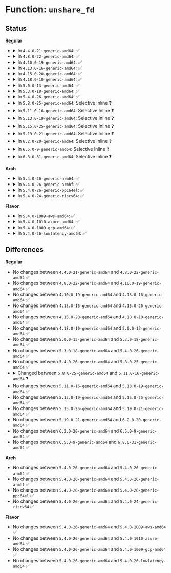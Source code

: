 # Function: <code>unshare_fd</code>

## Status
<b>Regular</b>
<ul>
<li>
<details>
<summary>In <code>4.4.0-21-generic-amd64</code>: ✅</summary>

```c
int unshare_fd(long unsigned int unshare_flags, struct files_struct * * new_fdp)
```

```json
{
  "name": "unshare_fd",
  "collision_type": "Unique Static",
  "inline_type": "No",
  "funcs": [
    {
      "addr": 18446744071579360288,
      "name": "unshare_fd",
      "external": false,
      "loc": "kernel/fork.c:1942",
      "file": "kernel/fork.c",
      "inline": "seen, unknown",
      "caller_inline": [],
      "caller_func": [
        "kernel/fork.c:SyS_unshare",
        "kernel/fork.c:SyS_unshare",
        "kernel/fork.c:unshare_files"
      ]
    }
  ],
  "symbols": [
    {
      "addr": 18446744071579360288,
      "name": "unshare_fd",
      "section": ".text",
      "bind": "STB_LOCAL",
      "size": 129
    }
  ]
}
```
</details>
</li>
<li>
<details>
<summary>In <code>4.8.0-22-generic-amd64</code>: ✅</summary>

```c
int unshare_fd(long unsigned int unshare_flags, struct files_struct * * new_fdp)
```

```json
{
  "name": "unshare_fd",
  "collision_type": "Unique Static",
  "inline_type": "No",
  "funcs": [
    {
      "addr": 18446744071579367440,
      "name": "unshare_fd",
      "external": false,
      "loc": "kernel/fork.c:2005",
      "file": "kernel/fork.c",
      "inline": "seen, unknown",
      "caller_inline": [],
      "caller_func": [
        "kernel/fork.c:unshare_files",
        "kernel/fork.c:SyS_unshare",
        "kernel/fork.c:SyS_unshare"
      ]
    }
  ],
  "symbols": [
    {
      "addr": 18446744071579367440,
      "name": "unshare_fd",
      "section": ".text",
      "bind": "STB_LOCAL",
      "size": 129
    }
  ]
}
```
</details>
</li>
<li>
<details>
<summary>In <code>4.10.0-19-generic-amd64</code>: ✅</summary>

```c
int unshare_fd(long unsigned int unshare_flags, struct files_struct * * new_fdp)
```

```json
{
  "name": "unshare_fd",
  "collision_type": "Unique Static",
  "inline_type": "No",
  "funcs": [
    {
      "addr": 18446744071579385584,
      "name": "unshare_fd",
      "external": false,
      "loc": "kernel/fork.c:2167",
      "file": "kernel/fork.c",
      "inline": "seen, unknown",
      "caller_inline": [],
      "caller_func": [
        "kernel/fork.c:unshare_files",
        "kernel/fork.c:SyS_unshare",
        "kernel/fork.c:SyS_unshare"
      ]
    }
  ],
  "symbols": [
    {
      "addr": 18446744071579385584,
      "name": "unshare_fd",
      "section": ".text",
      "bind": "STB_LOCAL",
      "size": 129
    }
  ]
}
```
</details>
</li>
<li>
<details>
<summary>In <code>4.13.0-16-generic-amd64</code>: ✅</summary>

```c
int unshare_fd(long unsigned int unshare_flags, struct files_struct * * new_fdp)
```

```json
{
  "name": "unshare_fd",
  "collision_type": "Unique Static",
  "inline_type": "No",
  "funcs": [
    {
      "addr": 18446744071579373120,
      "name": "unshare_fd",
      "external": false,
      "loc": "kernel/fork.c:2295",
      "file": "kernel/fork.c",
      "inline": "seen, unknown",
      "caller_inline": [],
      "caller_func": [
        "kernel/fork.c:unshare_files",
        "kernel/fork.c:SyS_unshare",
        "kernel/fork.c:SyS_unshare",
        "kernel/fork.c:SyS_unshare"
      ]
    }
  ],
  "symbols": [
    {
      "addr": 18446744071579373120,
      "name": "unshare_fd",
      "section": ".text",
      "bind": "STB_LOCAL",
      "size": 129
    }
  ]
}
```
</details>
</li>
<li>
<details>
<summary>In <code>4.15.0-20-generic-amd64</code>: ✅</summary>

```c
int unshare_fd(long unsigned int unshare_flags, struct files_struct * * new_fdp)
```

```json
{
  "name": "unshare_fd",
  "collision_type": "Unique Static",
  "inline_type": "No",
  "funcs": [
    {
      "addr": 18446744071579399376,
      "name": "unshare_fd",
      "external": false,
      "loc": "kernel/fork.c:2304",
      "file": "kernel/fork.c",
      "inline": "seen, unknown",
      "caller_inline": [],
      "caller_func": [
        "kernel/fork.c:unshare_files",
        "kernel/fork.c:SyS_unshare",
        "kernel/fork.c:SyS_unshare",
        "kernel/fork.c:SyS_unshare"
      ]
    }
  ],
  "symbols": [
    {
      "addr": 18446744071579399376,
      "name": "unshare_fd",
      "section": ".text",
      "bind": "STB_LOCAL",
      "size": 129
    }
  ]
}
```
</details>
</li>
<li>
<details>
<summary>In <code>4.18.0-10-generic-amd64</code>: ✅</summary>

```c
int unshare_fd(long unsigned int unshare_flags, struct files_struct * * new_fdp)
```

```json
{
  "name": "unshare_fd",
  "collision_type": "Unique Static",
  "inline_type": "No",
  "funcs": [
    {
      "addr": 18446744071579412976,
      "name": "unshare_fd",
      "external": false,
      "loc": "kernel/fork.c:2379",
      "file": "kernel/fork.c",
      "inline": "seen, unknown",
      "caller_inline": [],
      "caller_func": [
        "kernel/fork.c:unshare_files",
        "kernel/fork.c:ksys_unshare",
        "kernel/fork.c:ksys_unshare"
      ]
    }
  ],
  "symbols": [
    {
      "addr": 18446744071579412976,
      "name": "unshare_fd",
      "section": ".text",
      "bind": "STB_LOCAL",
      "size": 129
    }
  ]
}
```
</details>
</li>
<li>
<details>
<summary>In <code>5.0.0-13-generic-amd64</code>: ✅</summary>

```c
int unshare_fd(long unsigned int unshare_flags, struct files_struct * * new_fdp)
```

```json
{
  "name": "unshare_fd",
  "collision_type": "Unique Static",
  "inline_type": "No",
  "funcs": [
    {
      "addr": 18446744071579445648,
      "name": "unshare_fd",
      "external": false,
      "loc": "kernel/fork.c:2487",
      "file": "kernel/fork.c",
      "inline": "seen, unknown",
      "caller_inline": [],
      "caller_func": [
        "kernel/fork.c:unshare_files",
        "kernel/fork.c:ksys_unshare",
        "kernel/fork.c:ksys_unshare"
      ]
    }
  ],
  "symbols": [
    {
      "addr": 18446744071579445648,
      "name": "unshare_fd",
      "section": ".text",
      "bind": "STB_LOCAL",
      "size": 129
    }
  ]
}
```
</details>
</li>
<li>
<details>
<summary>In <code>5.3.0-18-generic-amd64</code>: ✅</summary>

```c
int unshare_fd(long unsigned int unshare_flags, struct files_struct * * new_fdp)
```

```json
{
  "name": "unshare_fd",
  "collision_type": "Unique Static",
  "inline_type": "No",
  "funcs": [
    {
      "addr": 18446744071579461984,
      "name": "unshare_fd",
      "external": false,
      "loc": "kernel/fork.c:2778",
      "file": "kernel/fork.c",
      "inline": "seen, unknown",
      "caller_inline": [],
      "caller_func": [
        "kernel/fork.c:unshare_files",
        "kernel/fork.c:ksys_unshare",
        "kernel/fork.c:ksys_unshare"
      ]
    }
  ],
  "symbols": [
    {
      "addr": 18446744071579461984,
      "name": "unshare_fd",
      "section": ".text",
      "bind": "STB_LOCAL",
      "size": 130
    }
  ]
}
```
</details>
</li>
<li>
<details>
<summary>In <code>5.4.0-26-generic-amd64</code>: ✅</summary>

```c
int unshare_fd(long unsigned int unshare_flags, struct files_struct * * new_fdp)
```

```json
{
  "name": "unshare_fd",
  "collision_type": "Unique Static",
  "inline_type": "No",
  "funcs": [
    {
      "addr": 18446744071579488304,
      "name": "unshare_fd",
      "external": false,
      "loc": "kernel/fork.c:2795",
      "file": "kernel/fork.c",
      "inline": "seen, unknown",
      "caller_inline": [],
      "caller_func": [
        "kernel/fork.c:unshare_files",
        "kernel/fork.c:ksys_unshare",
        "kernel/fork.c:ksys_unshare"
      ]
    }
  ],
  "symbols": [
    {
      "addr": 18446744071579488304,
      "name": "unshare_fd",
      "section": ".text",
      "bind": "STB_LOCAL",
      "size": 130
    }
  ]
}
```
</details>
</li>
<li>
<details>
<summary>In <code>5.8.0-25-generic-amd64</code>: Selective Inline ❓</summary>

```c
int unshare_fd(long unsigned int unshare_flags, struct files_struct * * new_fdp)
```

```json
{
  "name": "unshare_fd",
  "collision_type": "Unique Static",
  "inline_type": "Selective",
  "funcs": [
    {
      "addr": 18446744071579532791,
      "name": "unshare_fd",
      "external": false,
      "loc": "kernel/fork.c:2920",
      "file": "kernel/fork.c",
      "inline": "not declared, inlined",
      "caller_inline": [
        "kernel/fork.c:unshare_files"
      ],
      "caller_func": [
        "kernel/fork.c:ksys_unshare",
        "kernel/fork.c:ksys_unshare"
      ]
    }
  ],
  "symbols": [
    {
      "addr": 18446744071579516384,
      "name": "unshare_fd",
      "section": ".text",
      "bind": "STB_LOCAL",
      "size": 129
    }
  ]
}
```
</details>
</li>
<li>
<details>
<summary>In <code>5.11.0-16-generic-amd64</code>: Selective Inline ❓</summary>

```c
int unshare_fd(long unsigned int unshare_flags, unsigned int max_fds, struct files_struct * * new_fdp)
```

```json
{
  "name": "unshare_fd",
  "collision_type": "Unique Global",
  "inline_type": "Selective",
  "funcs": [
    {
      "addr": 18446744071579515763,
      "name": "unshare_fd",
      "external": true,
      "loc": "kernel/fork.c:2899",
      "file": "kernel/fork.c",
      "inline": "not declared, inlined",
      "caller_inline": [
        "kernel/fork.c:unshare_files"
      ],
      "caller_func": [
        "kernel/fork.c:ksys_unshare",
        "kernel/fork.c:ksys_unshare",
        "fs/file.c:__close_range"
      ]
    }
  ],
  "symbols": [
    {
      "addr": 18446744071579514576,
      "name": "unshare_fd",
      "section": ".text",
      "bind": "STB_GLOBAL",
      "size": 129
    }
  ]
}
```
</details>
</li>
<li>
<details>
<summary>In <code>5.13.0-19-generic-amd64</code>: Selective Inline ❓</summary>

```c
int unshare_fd(long unsigned int unshare_flags, unsigned int max_fds, struct files_struct * * new_fdp)
```

```json
{
  "name": "unshare_fd",
  "collision_type": "Unique Global",
  "inline_type": "Selective",
  "funcs": [
    {
      "addr": 18446744071579518915,
      "name": "unshare_fd",
      "external": true,
      "loc": "kernel/fork.c:2931",
      "file": "kernel/fork.c",
      "inline": "not declared, inlined",
      "caller_inline": [
        "kernel/fork.c:unshare_files"
      ],
      "caller_func": [
        "kernel/fork.c:ksys_unshare",
        "kernel/fork.c:ksys_unshare",
        "fs/file.c:__close_range"
      ]
    }
  ],
  "symbols": [
    {
      "addr": 18446744071579517696,
      "name": "unshare_fd",
      "section": ".text",
      "bind": "STB_GLOBAL",
      "size": 129
    }
  ]
}
```
</details>
</li>
<li>
<details>
<summary>In <code>5.15.0-25-generic-amd64</code>: Selective Inline ❓</summary>

```c
int unshare_fd(long unsigned int unshare_flags, unsigned int max_fds, struct files_struct * * new_fdp)
```

```json
{
  "name": "unshare_fd",
  "collision_type": "Unique Global",
  "inline_type": "Selective",
  "funcs": [
    {
      "addr": 18446744071579590627,
      "name": "unshare_fd",
      "external": true,
      "loc": "kernel/fork.c:3024",
      "file": "kernel/fork.c",
      "inline": "not declared, inlined",
      "caller_inline": [
        "kernel/fork.c:unshare_files"
      ],
      "caller_func": [
        "kernel/fork.c:ksys_unshare",
        "kernel/fork.c:ksys_unshare",
        "fs/file.c:__close_range"
      ]
    }
  ],
  "symbols": [
    {
      "addr": 18446744071579589408,
      "name": "unshare_fd",
      "section": ".text",
      "bind": "STB_GLOBAL",
      "size": 129
    }
  ]
}
```
</details>
</li>
<li>
<details>
<summary>In <code>5.19.0-21-generic-amd64</code>: Selective Inline ❓</summary>

```c
int unshare_fd(long unsigned int unshare_flags, unsigned int max_fds, struct files_struct * * new_fdp)
```

```json
{
  "name": "unshare_fd",
  "collision_type": "Unique Global",
  "inline_type": "Selective",
  "funcs": [
    {
      "addr": 18446744071579682051,
      "name": "unshare_fd",
      "external": true,
      "loc": "kernel/fork.c:3101",
      "file": "kernel/fork.c",
      "inline": "not declared, inlined",
      "caller_inline": [
        "kernel/fork.c:unshare_files"
      ],
      "caller_func": [
        "kernel/fork.c:ksys_unshare",
        "kernel/fork.c:ksys_unshare",
        "fs/file.c:__close_range"
      ]
    }
  ],
  "symbols": [
    {
      "addr": 18446744071579680784,
      "name": "unshare_fd",
      "section": ".text",
      "bind": "STB_GLOBAL",
      "size": 135
    }
  ]
}
```
</details>
</li>
<li>
<details>
<summary>In <code>6.2.0-20-generic-amd64</code>: Selective Inline ❓</summary>

```c
int unshare_fd(long unsigned int unshare_flags, unsigned int max_fds, struct files_struct * * new_fdp)
```

```json
{
  "name": "unshare_fd",
  "collision_type": "Unique Global",
  "inline_type": "Selective",
  "funcs": [
    {
      "addr": 18446744071579802595,
      "name": "unshare_fd",
      "external": true,
      "loc": "kernel/fork.c:3137",
      "file": "kernel/fork.c",
      "inline": "not declared, inlined",
      "caller_inline": [
        "kernel/fork.c:unshare_files"
      ],
      "caller_func": [
        "kernel/fork.c:ksys_unshare",
        "kernel/fork.c:ksys_unshare",
        "fs/file.c:__close_range"
      ]
    }
  ],
  "symbols": [
    {
      "addr": 18446744071579801264,
      "name": "unshare_fd",
      "section": ".text",
      "bind": "STB_GLOBAL",
      "size": 135
    }
  ]
}
```
</details>
</li>
<li>
<details>
<summary>In <code>6.5.0-9-generic-amd64</code>: Selective Inline ❓</summary>

```c
int unshare_fd(long unsigned int unshare_flags, unsigned int max_fds, struct files_struct * * new_fdp)
```

```json
{
  "name": "unshare_fd",
  "collision_type": "Unique Global",
  "inline_type": "Selective",
  "funcs": [
    {
      "addr": 18446744071579850723,
      "name": "unshare_fd",
      "external": true,
      "loc": "kernel/fork.c:3373",
      "file": "kernel/fork.c",
      "inline": "not declared, inlined",
      "caller_inline": [
        "kernel/fork.c:unshare_files"
      ],
      "caller_func": [
        "kernel/fork.c:ksys_unshare",
        "kernel/fork.c:ksys_unshare",
        "fs/file.c:__close_range"
      ]
    }
  ],
  "symbols": [
    {
      "addr": 18446744071579849408,
      "name": "unshare_fd",
      "section": ".text",
      "bind": "STB_GLOBAL",
      "size": 135
    }
  ]
}
```
</details>
</li>
<li>
<details>
<summary>In <code>6.8.0-31-generic-amd64</code>: Selective Inline ❓</summary>

```c
int unshare_fd(long unsigned int unshare_flags, unsigned int max_fds, struct files_struct * * new_fdp)
```

```json
{
  "name": "unshare_fd",
  "collision_type": "Unique Global",
  "inline_type": "Selective",
  "funcs": [
    {
      "addr": 18446744071579888531,
      "name": "unshare_fd",
      "external": true,
      "loc": "kernel/fork.c:3363",
      "file": "kernel/fork.c",
      "inline": "not declared, inlined",
      "caller_inline": [
        "kernel/fork.c:unshare_files"
      ],
      "caller_func": [
        "kernel/fork.c:ksys_unshare",
        "kernel/fork.c:ksys_unshare",
        "fs/file.c:__close_range"
      ]
    }
  ],
  "symbols": [
    {
      "addr": 18446744071579887200,
      "name": "unshare_fd",
      "section": ".text",
      "bind": "STB_GLOBAL",
      "size": 135
    }
  ]
}
```
</details>
</li>
</ul>
<b>Arch</b>
<ul>
<li>
<details>
<summary>In <code>5.4.0-26-generic-arm64</code>: ✅</summary>

```c
int unshare_fd(long unsigned int unshare_flags, struct files_struct * * new_fdp)
```

```json
{
  "name": "unshare_fd",
  "collision_type": "Unique Static",
  "inline_type": "No",
  "funcs": [
    {
      "addr": 18446603336490619696,
      "name": "unshare_fd",
      "external": false,
      "loc": "kernel/fork.c:2795",
      "file": "kernel/fork.c",
      "inline": "seen, unknown",
      "caller_inline": [],
      "caller_func": [
        "kernel/fork.c:unshare_files",
        "kernel/fork.c:ksys_unshare",
        "kernel/fork.c:ksys_unshare"
      ]
    }
  ],
  "symbols": [
    {
      "addr": 18446603336490619696,
      "name": "unshare_fd",
      "section": ".text",
      "bind": "STB_LOCAL",
      "size": 152
    }
  ]
}
```
</details>
</li>
<li>
<details>
<summary>In <code>5.4.0-26-generic-armhf</code>: ✅</summary>

```c
int unshare_fd(long unsigned int unshare_flags, struct files_struct * * new_fdp)
```

```json
{
  "name": "unshare_fd",
  "collision_type": "Unique Static",
  "inline_type": "No",
  "funcs": [
    {
      "addr": 3224700784,
      "name": "unshare_fd",
      "external": false,
      "loc": "kernel/fork.c:2795",
      "file": "kernel/fork.c",
      "inline": "seen, unknown",
      "caller_inline": [],
      "caller_func": [
        "kernel/fork.c:unshare_files",
        "kernel/fork.c:ksys_unshare",
        "kernel/fork.c:ksys_unshare"
      ]
    }
  ],
  "symbols": [
    {
      "addr": 3224700784,
      "name": "unshare_fd",
      "section": ".text",
      "bind": "STB_LOCAL",
      "size": 176
    }
  ]
}
```
</details>
</li>
<li>
<details>
<summary>In <code>5.4.0-26-generic-ppc64el</code>: ✅</summary>

```c
int unshare_fd(long unsigned int unshare_flags, struct files_struct * * new_fdp)
```

```json
{
  "name": "unshare_fd",
  "collision_type": "Unique Static",
  "inline_type": "No",
  "funcs": [
    {
      "addr": 13835058055283437280,
      "name": "unshare_fd",
      "external": false,
      "loc": "kernel/fork.c:2795",
      "file": "kernel/fork.c",
      "inline": "seen, unknown",
      "caller_inline": [],
      "caller_func": [
        "kernel/fork.c:unshare_files",
        "kernel/fork.c:ksys_unshare",
        "kernel/fork.c:ksys_unshare"
      ]
    }
  ],
  "symbols": [
    {
      "addr": 13835058055283437280,
      "name": "unshare_fd",
      "section": ".text",
      "bind": "STB_LOCAL",
      "size": 216
    }
  ]
}
```
</details>
</li>
<li>
<details>
<summary>In <code>5.4.0-24-generic-riscv64</code>: ✅</summary>

```c
int unshare_fd(long unsigned int unshare_flags, struct files_struct * * new_fdp)
```

```json
{
  "name": "unshare_fd",
  "collision_type": "Unique Static",
  "inline_type": "No",
  "funcs": [
    {
      "addr": 18446743936271378918,
      "name": "unshare_fd",
      "external": false,
      "loc": "kernel/fork.c:2795",
      "file": "kernel/fork.c",
      "inline": "seen, unknown",
      "caller_inline": [],
      "caller_func": [
        "kernel/fork.c:unshare_files",
        "kernel/fork.c:ksys_unshare",
        "kernel/fork.c:ksys_unshare"
      ]
    }
  ],
  "symbols": [
    {
      "addr": 18446743936271378918,
      "name": "unshare_fd",
      "section": ".text",
      "bind": "STB_LOCAL",
      "size": 90
    }
  ]
}
```
</details>
</li>
</ul>
<b>Flavor</b>
<ul>
<li>
<details>
<summary>In <code>5.4.0-1009-aws-amd64</code>: ✅</summary>

```c
int unshare_fd(long unsigned int unshare_flags, struct files_struct * * new_fdp)
```

```json
{
  "name": "unshare_fd",
  "collision_type": "Unique Static",
  "inline_type": "No",
  "funcs": [
    {
      "addr": 18446744071579461968,
      "name": "unshare_fd",
      "external": false,
      "loc": "kernel/fork.c:2795",
      "file": "kernel/fork.c",
      "inline": "seen, unknown",
      "caller_inline": [],
      "caller_func": [
        "kernel/fork.c:unshare_files",
        "kernel/fork.c:ksys_unshare",
        "kernel/fork.c:ksys_unshare"
      ]
    }
  ],
  "symbols": [
    {
      "addr": 18446744071579461968,
      "name": "unshare_fd",
      "section": ".text",
      "bind": "STB_LOCAL",
      "size": 130
    }
  ]
}
```
</details>
</li>
<li>
<details>
<summary>In <code>5.4.0-1010-azure-amd64</code>: ✅</summary>

```c
int unshare_fd(long unsigned int unshare_flags, struct files_struct * * new_fdp)
```

```json
{
  "name": "unshare_fd",
  "collision_type": "Unique Static",
  "inline_type": "No",
  "funcs": [
    {
      "addr": 18446744071579390928,
      "name": "unshare_fd",
      "external": false,
      "loc": "kernel/fork.c:2795",
      "file": "kernel/fork.c",
      "inline": "seen, unknown",
      "caller_inline": [],
      "caller_func": [
        "kernel/fork.c:unshare_files",
        "kernel/fork.c:ksys_unshare",
        "kernel/fork.c:ksys_unshare"
      ]
    }
  ],
  "symbols": [
    {
      "addr": 18446744071579390928,
      "name": "unshare_fd",
      "section": ".text",
      "bind": "STB_LOCAL",
      "size": 130
    }
  ]
}
```
</details>
</li>
<li>
<details>
<summary>In <code>5.4.0-1009-gcp-amd64</code>: ✅</summary>

```c
int unshare_fd(long unsigned int unshare_flags, struct files_struct * * new_fdp)
```

```json
{
  "name": "unshare_fd",
  "collision_type": "Unique Static",
  "inline_type": "No",
  "funcs": [
    {
      "addr": 18446744071579461888,
      "name": "unshare_fd",
      "external": false,
      "loc": "kernel/fork.c:2795",
      "file": "kernel/fork.c",
      "inline": "seen, unknown",
      "caller_inline": [],
      "caller_func": [
        "kernel/fork.c:unshare_files",
        "kernel/fork.c:ksys_unshare",
        "kernel/fork.c:ksys_unshare"
      ]
    }
  ],
  "symbols": [
    {
      "addr": 18446744071579461888,
      "name": "unshare_fd",
      "section": ".text",
      "bind": "STB_LOCAL",
      "size": 130
    }
  ]
}
```
</details>
</li>
<li>
<details>
<summary>In <code>5.4.0-26-lowlatency-amd64</code>: ✅</summary>

```c
int unshare_fd(long unsigned int unshare_flags, struct files_struct * * new_fdp)
```

```json
{
  "name": "unshare_fd",
  "collision_type": "Unique Static",
  "inline_type": "No",
  "funcs": [
    {
      "addr": 18446744071579494304,
      "name": "unshare_fd",
      "external": false,
      "loc": "kernel/fork.c:2795",
      "file": "kernel/fork.c",
      "inline": "seen, unknown",
      "caller_inline": [],
      "caller_func": [
        "kernel/fork.c:unshare_files",
        "kernel/fork.c:ksys_unshare",
        "kernel/fork.c:ksys_unshare"
      ]
    }
  ],
  "symbols": [
    {
      "addr": 18446744071579494304,
      "name": "unshare_fd",
      "section": ".text",
      "bind": "STB_LOCAL",
      "size": 130
    }
  ]
}
```
</details>
</li>
</ul>

## Differences
<b>Regular</b>
<ul>
<li>
No changes between <code>4.4.0-21-generic-amd64</code> and <code>4.8.0-22-generic-amd64</code> ✅
</li>
<li>
No changes between <code>4.8.0-22-generic-amd64</code> and <code>4.10.0-19-generic-amd64</code> ✅
</li>
<li>
No changes between <code>4.10.0-19-generic-amd64</code> and <code>4.13.0-16-generic-amd64</code> ✅
</li>
<li>
No changes between <code>4.13.0-16-generic-amd64</code> and <code>4.15.0-20-generic-amd64</code> ✅
</li>
<li>
No changes between <code>4.15.0-20-generic-amd64</code> and <code>4.18.0-10-generic-amd64</code> ✅
</li>
<li>
No changes between <code>4.18.0-10-generic-amd64</code> and <code>5.0.0-13-generic-amd64</code> ✅
</li>
<li>
No changes between <code>5.0.0-13-generic-amd64</code> and <code>5.3.0-18-generic-amd64</code> ✅
</li>
<li>
No changes between <code>5.3.0-18-generic-amd64</code> and <code>5.4.0-26-generic-amd64</code> ✅
</li>
<li>
No changes between <code>5.4.0-26-generic-amd64</code> and <code>5.8.0-25-generic-amd64</code> ✅
</li>
<li>
<details>
<summary>Changed between <code>5.8.0-25-generic-amd64</code> and <code>5.11.0-16-generic-amd64</code> ❓</summary>
<ul>
<li>
<b>Param added. </b>
<code>unsigned int max_fds</code>
</li>
<li>
<b>Param reordered. </b>
<code>unshare_flags, new_fdp</code> ➡️ <code>unshare_flags, max_fds, new_fdp</code>
</li>
</ul>
</details>
</li>
<li>
No changes between <code>5.11.0-16-generic-amd64</code> and <code>5.13.0-19-generic-amd64</code> ✅
</li>
<li>
No changes between <code>5.13.0-19-generic-amd64</code> and <code>5.15.0-25-generic-amd64</code> ✅
</li>
<li>
No changes between <code>5.15.0-25-generic-amd64</code> and <code>5.19.0-21-generic-amd64</code> ✅
</li>
<li>
No changes between <code>5.19.0-21-generic-amd64</code> and <code>6.2.0-20-generic-amd64</code> ✅
</li>
<li>
No changes between <code>6.2.0-20-generic-amd64</code> and <code>6.5.0-9-generic-amd64</code> ✅
</li>
<li>
No changes between <code>6.5.0-9-generic-amd64</code> and <code>6.8.0-31-generic-amd64</code> ✅
</li>
</ul>
<b>Arch</b>
<ul>
<li>
No changes between <code>5.4.0-26-generic-amd64</code> and <code>5.4.0-26-generic-arm64</code> ✅
</li>
<li>
No changes between <code>5.4.0-26-generic-amd64</code> and <code>5.4.0-26-generic-armhf</code> ✅
</li>
<li>
No changes between <code>5.4.0-26-generic-amd64</code> and <code>5.4.0-26-generic-ppc64el</code> ✅
</li>
<li>
No changes between <code>5.4.0-26-generic-amd64</code> and <code>5.4.0-24-generic-riscv64</code> ✅
</li>
</ul>
<b>Flavor</b>
<ul>
<li>
No changes between <code>5.4.0-26-generic-amd64</code> and <code>5.4.0-1009-aws-amd64</code> ✅
</li>
<li>
No changes between <code>5.4.0-26-generic-amd64</code> and <code>5.4.0-1010-azure-amd64</code> ✅
</li>
<li>
No changes between <code>5.4.0-26-generic-amd64</code> and <code>5.4.0-1009-gcp-amd64</code> ✅
</li>
<li>
No changes between <code>5.4.0-26-generic-amd64</code> and <code>5.4.0-26-lowlatency-amd64</code> ✅
</li>
</ul>
